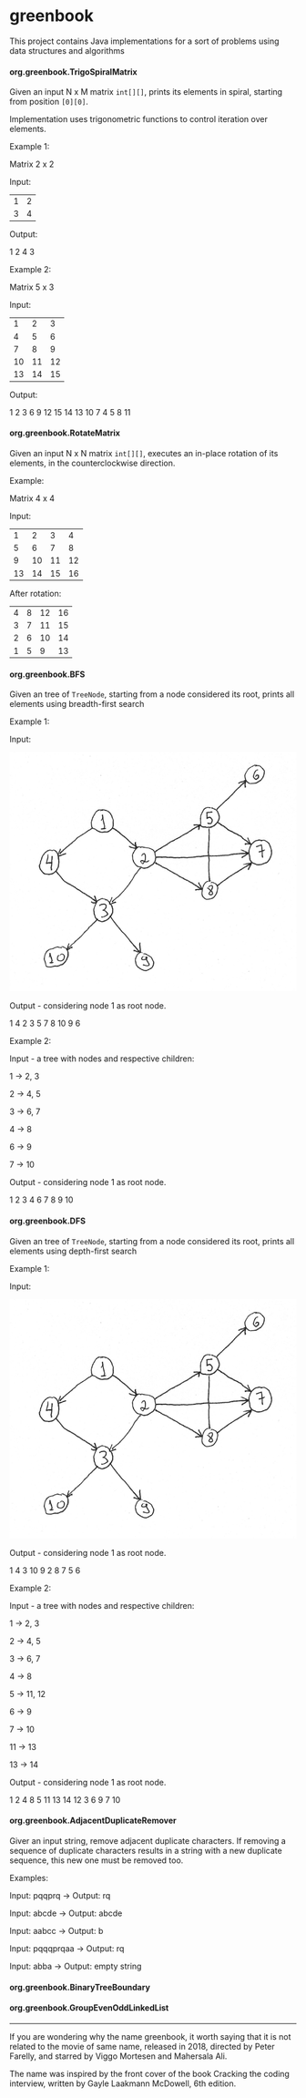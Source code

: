 # greenbook

This project contains Java implementations for a sort of problems using data structures and algorithms

#### org.greenbook.TrigoSpiralMatrix

Given an input N x M matrix `int[][]`, prints its elements in spiral, starting from position `[0][0]`.

Implementation uses trigonometric functions to control iteration over elements. 

Example 1:

Matrix 2 x 2

Input:

|   |   |
|---|---|
| 1 | 2 | 
| 3 | 4 | 

Output: 

1 2 4 3

Example 2:

Matrix 5 x 3

Input:

|    |    |    |
|----|----|----|
|  1 |  2 |  3 |
|  4 |  5 |  6 |
|  7 |  8 |  9 |
| 10 | 11 | 12 |
| 13 | 14 | 15 |

Output: 

1 2 3 6 9 12 15 14 13 10 7 4 5 8 11

#### org.greenbook.RotateMatrix

Given an input N x N matrix `int[][]`, executes an in-place rotation of its elements, in the counterclockwise direction.

Example:

Matrix 4 x 4

Input:

|    |    |    |    |
|----|----|----|----|
|  1 |  2 |  3 |  4 |
|  5 |  6 |  7 |  8 |
|  9 | 10 | 11 | 12 |
| 13 | 14 | 15 | 16 |

After rotation:

|    |    |    |    |
|----|----|----|----|
|  4 |  8 | 12 | 16 |
|  3 |  7 | 11 | 15 |
|  2 |  6 | 10 | 14 |
|  1 |  5 |  9 | 13 |

#### org.greenbook.BFS

Given an tree of `TreeNode`, starting from a node considered its root, prints all elements using breadth-first search

Example 1:

Input:

![tree](img/tree1.png)

Output - considering node 1 as root node.

1 4 2 3 5 7 8 10 9 6

Example 2:

Input - a tree with nodes and respective children:

1 -> 2, 3

2 -> 4, 5

3 -> 6, 7

4 -> 8

6 -> 9

7 -> 10

Output - considering node 1 as root node.

1 2 3 4 6 7 8 9 10

#### org.greenbook.DFS

Given an tree of `TreeNode`, starting from a node considered its root, prints all elements using depth-first search

Example 1:

Input:

![tree](img/tree1.png)

Output - considering node 1 as root node.

1 4 3 10 9 2 8 7 5 6

Example 2:

Input - a tree with nodes and respective children:

1 -> 2, 3

2 -> 4, 5

3 -> 6, 7

4 -> 8

5 -> 11, 12

6 -> 9

7 -> 10

11 -> 13

13 -> 14

Output - considering node 1 as root node.

1 2 4 8 5 11 13 14 12 3 6 9 7 10

#### org.greenbook.AdjacentDuplicateRemover

Giver an input string, remove adjacent duplicate characters. If removing a sequence of duplicate characters results in a string with a new duplicate sequence, this new one must be removed too.

Examples:

Input: pqqprq -> Output: rq

Input: abcde -> Output: abcde

Input: aabcc -> Output: b

Input: pqqqprqaa -> Output: rq

Input: abba -> Output: empty string

#### org.greenbook.BinaryTreeBoundary

#### org.greenbook.GroupEvenOddLinkedList

 
---

If you are wondering why the name greenbook, it worth saying that it is not related to the movie of same name, released in 2018, directed by Peter Farelly, and starred by Viggo Mortesen and Mahersala Ali.

The name was inspired by the front cover of the book Cracking the coding interview, written by Gayle Laakmann McDowell, 6th edition.